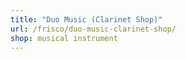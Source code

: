 ```yaml
---
title: "Duo Music (Clarinet Shop)"
url: /frisco/duo-music-clarinet-shop/
shop: musical instrument
---
```

